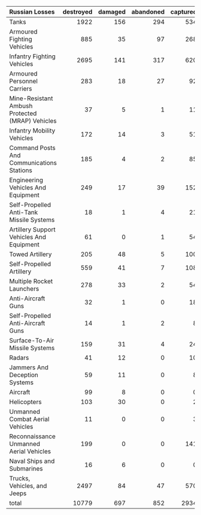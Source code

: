 | Russian Losses                                   |   destroyed |   damaged |   abandoned |   captured |   total |
|:-------------------------------------------------|------------:|----------:|------------:|-----------:|--------:|
| Tanks                                            |        1922 |       156 |         294 |        534 |    2906 |
| Armoured Fighting Vehicles                       |         885 |        35 |          97 |        268 |    1285 |
| Infantry Fighting Vehicles                       |        2695 |       141 |         317 |        620 |    3773 |
| Armoured Personnel Carriers                      |         283 |        18 |          27 |         92 |     420 |
| Mine-Resistant Ambush Protected  (MRAP) Vehicles |          37 |         5 |           1 |         11 |      54 |
| Infantry Mobility Vehicles                       |         172 |        14 |           3 |         51 |     240 |
| Command Posts And Communications Stations        |         185 |         4 |           2 |         85 |     276 |
| Engineering Vehicles And Equipment               |         249 |        17 |          39 |        152 |     457 |
| Self-Propelled Anti-Tank Missile Systems         |          18 |         1 |           4 |         21 |      44 |
| Artillery Support Vehicles And Equipment         |          61 |         0 |           1 |         54 |     116 |
| Towed Artillery                                  |         205 |        48 |           5 |        100 |     358 |
| Self-Propelled Artillery                         |         559 |        41 |           7 |        108 |     715 |
| Multiple Rocket Launchers                        |         278 |        33 |           2 |         54 |     367 |
| Anti-Aircraft Guns                               |          32 |         1 |           0 |         18 |      51 |
| Self-Propelled Anti-Aircraft Guns                |          14 |         1 |           2 |          8 |      25 |
| Surface-To-Air Missile Systems                   |         159 |        31 |           4 |         24 |     218 |
| Radars                                           |          41 |        12 |           0 |         10 |      63 |
| Jammers And Deception Systems                    |          59 |        11 |           0 |          8 |      78 |
| Aircraft                                         |          99 |         8 |           0 |          0 |     107 |
| Helicopters                                      |         103 |        30 |           0 |          2 |     135 |
| Unmanned Combat Aerial Vehicles                  |          11 |         0 |           0 |          3 |      14 |
| Reconnaissance Unmanned Aerial Vehicles          |         199 |         0 |           0 |        141 |     340 |
| Naval Ships and Submarines                       |          16 |         6 |           0 |          0 |      22 |
| Trucks, Vehicles, and Jeeps                      |        2497 |        84 |          47 |        570 |    3198 |
| total                                            |       10779 |       697 |         852 |       2934 |   15262 |